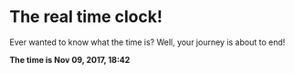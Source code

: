 # The real time clock!

Ever wanted to know what the time is? Well, your journey is about to end!

**The time is Nov 09, 2017, 18:42**